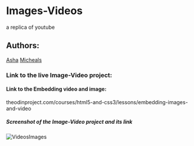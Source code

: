 # Images-Videos
a replica of youtube

## Authors:
[Asha](https://github.com/Ashah15)
[Micheals](https://github.com/MarvellousUbani)

### Link to the live Image-Video project:


#### Link to the Embedding video and image:
theodinproject.com/courses/html5-and-css3/lessons/embedding-images-and-video 


##### Screenshot of the Image-Video project and its link
![VideosImages](https://user-images.githubusercontent.com/25789605/61330511-706f2080-a828-11e9-9f43-7c0f06270a02.png)
